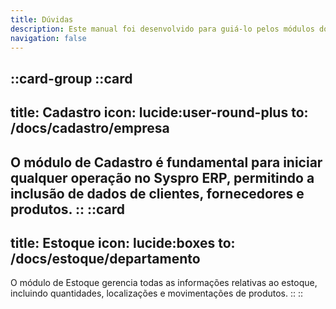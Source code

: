 ```yaml
---
title: Dúvidas
description: Este manual foi desenvolvido para guiá-lo pelos módulos do Syspro ERP para utilizar o sistema de forma eficiente e aproveitar ao máximo suas funcionalidades.
navigation: false
---
```


::card-group
  ::card
  ---
  title: Cadastro
  icon: lucide:user-round-plus
  to: /docs/cadastro/empresa
  ---
   O módulo de Cadastro é fundamental para iniciar qualquer operação no Syspro ERP, permitindo a inclusão de dados de clientes, fornecedores e produtos.
  ::
  ::card
  ---
  title: Estoque
  icon: lucide:boxes
  to: /docs/estoque/departamento
  ---
  O módulo de Estoque gerencia todas as informações relativas ao estoque, incluindo quantidades, localizações e movimentações de produtos.
  ::
::
